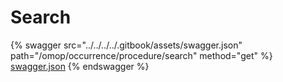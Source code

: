 # Search

{% swagger src="../../../../.gitbook/assets/swagger.json" path="/omop/occurrence/procedure/search" method="get" %}
[swagger.json](../../../../.gitbook/assets/swagger.json)
{% endswagger %}
